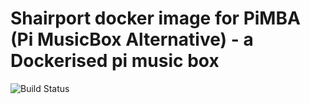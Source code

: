 # Shairport docker image for PiMBA (Pi MusicBox Alternative) - a Dockerised pi music box

![Build Status](https://github.com/endemics/pimba-shairport/workflows/build/badge.svg)

